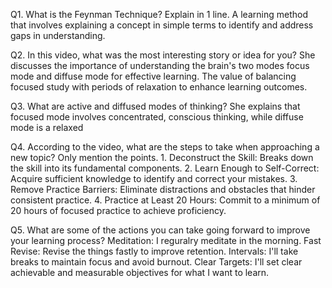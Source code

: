 Q1. What is the Feynman Technique? Explain in 1 line.
    A learning method that involves explaining a concept in simple terms to identify and address gaps in understanding.
    
Q2. In this video, what was the most interesting story or idea for you?
    She discusses the importance of understanding the brain's two modes focus mode and diffuse mode for effective learning. 
    The value of balancing focused study with periods of relaxation to enhance learning outcomes.
    
Q3. What are active and diffused modes of thinking?
    She explains that focused mode involves concentrated, conscious thinking, while diffuse mode is a relaxed

Q4. According to the video, what are the steps to take when approaching a new topic? Only mention the points.
    1. Deconstruct the Skill: Breaks down the skill into its fundamental components.
    2. Learn Enough to Self-Correct: Acquire sufficient knowledge to identify and correct your mistakes.
    3. Remove Practice Barriers: Eliminate distractions and obstacles that hinder consistent practice.
    4. Practice at Least 20 Hours: Commit to a minimum of 20 hours of focused practice to achieve proficiency.
    
Q5. What are some of the actions you can take going forward to improve your learning process?
    Meditation: I reguralry meditate in the morning.
    Fast Revise: Revise the things fastly to improve retention.
    Intervals: I'll take breaks to maintain focus and avoid burnout.
    Clear Targets: I'll set clear achievable and measurable objectives for what I want to learn.
